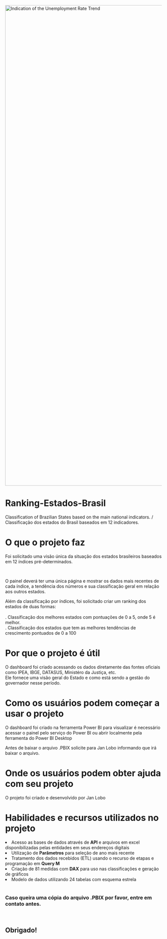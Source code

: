 <img width="1541" alt="Indication of the Unemployment Rate Trend" src="https://github.com/user-attachments/assets/dd115887-052e-42a9-81ae-c2ff8288c4c7" />
<br>

# Ranking-Estados-Brasil
Classification of Brazilian States based on the main national indicators. / Classificação dos estados do Brasil baseados em 12 indicadores. 

# O que o projeto faz
<p> Foi solicitado uma visão única da situação dos estados brasileiros baseados em 12 índices pré-determinados.</p><br>
<p> O painel deverá ter uma única página e mostrar os dados mais recentes de cada índice, a tendência dos números e sua classificação geral em relação aos outros estados.</p>
<p> Além da classificação por índices, foi solicitado criar um ranking dos estados de duas formas:<br><br>
    . Classificação dos melhores estados com pontuações de 0 a 5, onde 5 é melhor.<br>
    . Classificação dos estados que tem as melhores tendências de crescimento pontuados de 0 a 100</p>
    
# Por que o projeto é útil
<p> O dashboard foi criado acessando os dados diretamente das fontes oficiais como IPEA, IBGE, DATASUS, Ministéro da Justiça, etc.<br>
    Ele fornece uma visão geral do Estado e como está sendo a gestão do governador nesse período.</p>

# Como os usuários podem começar a usar o projeto
<p> O dashboard foi criado na ferramenta Power BI para visualizar é necessário acessar o painel pelo serviço do Power BI ou abrir localmente pela ferramenta do Power BI Desktop</p>
<p> Antes de baixar o arquivo .PBIX solicite para Jan Lobo informando que irá baixar o arquivo.</p>

# Onde os usuários podem obter ajuda com seu projeto
O projeto foi criado e desenvolvido por Jan Lobo

# Habilidades e recursos utilizados no projeto
<li> Acesso as bases de dados através de <b> API </b> e arquivos em excel disponibilizadas pelas entidades em seus endereços digitais</li>
<li> Utilização de <b>Parâmetros</b> para seleção de ano mais recente</li>
<li> Tratamento dos dados recebidos (ETL) usando o recurso de etapas e programação em <b>Query M</b> </li>
<li> Criação de 81 medidas com <b>DAX</b> para uso nas classificações e geração de gráficos</li>
<li> Modelo de dados utilizando 24 tabelas com esquema estrela </li>
<br>

### Caso queira uma cópia do arquivo .PBIX por favor, entre em contato antes. 
<br>

## Obrigado!
